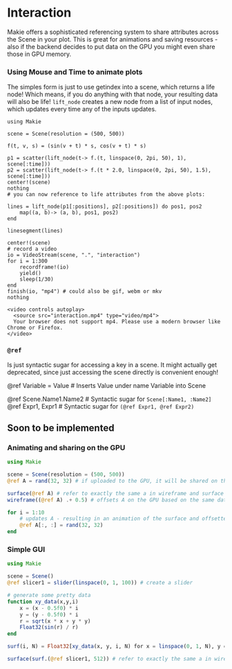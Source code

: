 # Interaction

Makie offers a sophisticated referencing system to share attributes across the Scene
in your plot. This is great for animations and saving resources - also if the backend
decides to put data on the GPU you might even share those in GPU memory.


### Using Mouse and Time to animate plots

The simples form is just to use getindex into a scene, which returns a life node!
Which means, if you do anything with that node, your resulting data will also be life!
`lift_node` creates a new node from a list of input nodes, which updates every time any 
of the inputs updates.


```@example 
using Makie

scene = Scene(resolution = (500, 500))

f(t, v, s) = (sin(v + t) * s, cos(v + t) * s)

p1 = scatter(lift_node(t-> f.(t, linspace(0, 2pi, 50), 1), scene[:time]))
p2 = scatter(lift_node(t-> f.(t * 2.0, linspace(0, 2pi, 50), 1.5), scene[:time]))
center!(scene)
nothing
# you can now reference to life attributes from the above plots:

lines = lift_node(p1[:positions], p2[:positions]) do pos1, pos2
    map((a, b)-> (a, b), pos1, pos2)
end

linesegment(lines)

center!(scene)
# record a video 
io = VideoStream(scene, ".", "interaction")
for i = 1:300
    recordframe!(io)
    yield()
    sleep(1/30)
end
finish(io, "mp4") # could also be gif, webm or mkv
nothing
```
```@raw html
<video controls autoplay>
  <source src="interaction.mp4" type="video/mp4">
  Your browser does not support mp4. Please use a modern browser like Chrome or Firefox.
</video>
```


### `@ref`

Is just syntactic sugar for accessing a key in a scene.
It might actually get deprecated, since just accessing the scene directly is convenient enough!

@ref Variable = Value # Inserts Value under name Variable into Scene

@ref Scene.Name1.Name2 # Syntactic sugar for `Scene[:Name1, :Name2]`
@ref Expr1, Expr1 # Syntactic sugar for `(@ref Expr1, @ref Expr2)`


## Soon to be implemented


### Animating and sharing on the GPU

```Julia
using Makie

scene = Scene(resolution = (500, 500))
@ref A = rand(32, 32) # if uploaded to the GPU, it will be shared on the GPU

surface(@ref A) # refer to exactly the same a in wireframe and surface plot
wireframe((@ref A) .+ 0.5) # offsets A on the GPU based on the same data

for i = 1:10
    # updates A - resulting in an animation of the surface and offsetted wireframe plot
    @ref A[:, :] = rand(32, 32)
end
```

### Simple GUI

```Julia
using Makie

scene = Scene()
@ref slicer1 = slider(linspace(0, 1, 100)) # create a slider

# generate some pretty data
function xy_data(x,y,i)
    x = (x - 0.5f0) * i
    y = (y - 0.5f0) * i
    r = sqrt(x * x + y * y)
    Float32(sin(r) / r)
end

surf(i, N) = Float32[xy_data(x, y, i, N) for x = linspace(0, 1, N), y = linspace(0, 1, N)]

surface(surf.(@ref slicer1, 512)) # refer to exactly the same a in wireframe and surface plot

```
